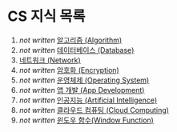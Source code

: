# CS 지식 목록

1. _not written_ [알고리즘 (Algorithm)]("https://github.com/ChoiJeonSeok/TIL/tree/master/etc/Coming_Soon.md")
2. _not written_ [데이터베이스 (Database)]("blank")
3. [네트워크 (Network)](https://github.com/ChoiJeonSeok/TIL/tree/master/CS/Network)
4. _not written_ [암호화 (Encryption)]("https://github.com/ChoiJeonSeok/TIL/tree/master/etc/Coming_Soon.md")
5. _not written_ [운영체제 (Operating System)]("https://github.com/ChoiJeonSeok/TIL/tree/master/etc/Coming_Soon.md")
6. _not written_ [앱 개발 (App Development)]("https://github.com/ChoiJeonSeok/TIL/tree/master/etc/Coming_Soon.md")
7. _not written_ [인공지능 (Artificial Intelligence)]("https://github.com/ChoiJeonSeok/TIL/tree/master/etc/Coming_Soon.md")
8. _not written_ [클라우드 컴퓨팅 (Cloud Computing)]("https://github.com/ChoiJeonSeok/TIL/tree/master/etc/Coming_Soon.md")
9. _not written_ [윈도우 함수(Window Function)]("https://github.com/ChoiJeonSeok/TIL/CS/Window_Fucntion")